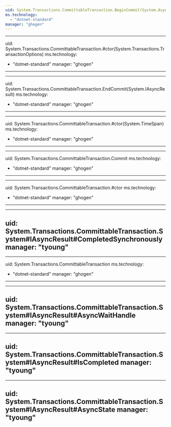 ```yaml
---
uid: System.Transactions.CommittableTransaction.BeginCommit(System.AsyncCallback,System.Object)
ms.technology: 
  - "dotnet-standard"
manager: "ghogen"
---
```


---
uid: System.Transactions.CommittableTransaction.#ctor(System.Transactions.TransactionOptions)
ms.technology: 
  - "dotnet-standard"
manager: "ghogen"
---

---
uid: System.Transactions.CommittableTransaction.EndCommit(System.IAsyncResult)
ms.technology: 
  - "dotnet-standard"
manager: "ghogen"
---

---
uid: System.Transactions.CommittableTransaction.#ctor(System.TimeSpan)
ms.technology: 
  - "dotnet-standard"
manager: "ghogen"
---

---
uid: System.Transactions.CommittableTransaction.Commit
ms.technology: 
  - "dotnet-standard"
manager: "ghogen"
---

---
uid: System.Transactions.CommittableTransaction.#ctor
ms.technology: 
  - "dotnet-standard"
manager: "ghogen"
---

---
uid: System.Transactions.CommittableTransaction.System#IAsyncResult#CompletedSynchronously
manager: "tyoung"
---

---
uid: System.Transactions.CommittableTransaction
ms.technology: 
  - "dotnet-standard"
manager: "ghogen"
---

---
uid: System.Transactions.CommittableTransaction.System#IAsyncResult#AsyncWaitHandle
manager: "tyoung"
---

---
uid: System.Transactions.CommittableTransaction.System#IAsyncResult#IsCompleted
manager: "tyoung"
---

---
uid: System.Transactions.CommittableTransaction.System#IAsyncResult#AsyncState
manager: "tyoung"
---
